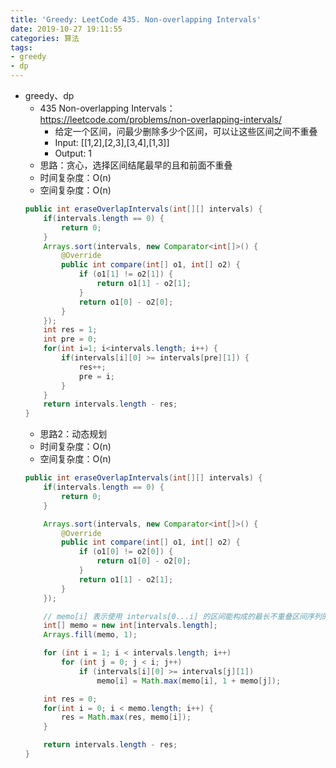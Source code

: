 ```yaml
---
title: 'Greedy: LeetCode 435. Non-overlapping Intervals'
date: 2019-10-27 19:11:55
categories: 算法
tags: 
- greedy
- dp
---
```

- greedy、dp
    - 435 Non-overlapping Intervals：https://leetcode.com/problems/non-overlapping-intervals/
        - 给定一个区间，问最少删除多少个区间，可以让这些区间之间不重叠
        - Input: [[1,2],[2,3],[3,4],[1,3]]
        - Output: 1
        <!-- more -->
    - 思路：贪心，选择区间结尾最早的且和前面不重叠
    - 时间复杂度：O(n)
    - 空间复杂度：O(n)
    ```java
    public int eraseOverlapIntervals(int[][] intervals) {
        if(intervals.length == 0) {
            return 0;
        }
        Arrays.sort(intervals, new Comparator<int[]>() {
            @Override
            public int compare(int[] o1, int[] o2) {
                if (o1[1] != o2[1]) {
                    return o1[1] - o2[1];
                }
                return o1[0] - o2[0];
            }
        });
        int res = 1;
        int pre = 0;
        for(int i=1; i<intervals.length; i++) {
            if(intervals[i][0] >= intervals[pre][1]) {
                res++;
                pre = i;
            }
        }
        return intervals.length - res;
    }
    ```
    - 思路2：动态规划
    - 时间复杂度：O(n)
    - 空间复杂度：O(n)
    ```java
    public int eraseOverlapIntervals(int[][] intervals) {
        if(intervals.length == 0) {
            return 0;
        }

        Arrays.sort(intervals, new Comparator<int[]>() {
            @Override
            public int compare(int[] o1, int[] o2) {
                if (o1[0] != o2[0]) {
                    return o1[0] - o2[0];
                }
                return o1[1] - o2[1];
            }
        });

        // memo[i] 表示使用 intervals[0...i] 的区间能构成的最长不重叠区间序列的长度；
        int[] memo = new int[intervals.length];
        Arrays.fill(memo, 1);

        for (int i = 1; i < intervals.length; i++)
            for (int j = 0; j < i; j++)
                if (intervals[i][0] >= intervals[j][1])
                    memo[i] = Math.max(memo[i], 1 + memo[j]);

        int res = 0;
        for(int i = 0; i < memo.length; i++) {
            res = Math.max(res, memo[i]);
        }

        return intervals.length - res;
    }
    ```